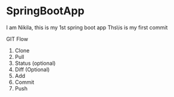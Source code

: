 # SpringBootApp

I am Nikila, this is my 1st spring boot app
Ths\is is my first commit

GIT Flow
1. Clone
2. Pull
3. Status (optional)
4. Diff (Optional)
5. Add 
6. Commit
7. Push
